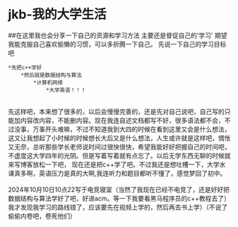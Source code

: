 # jkb-我的大学生活
##在这里我也会分享一下自己的资源和学习方法
    主要还是督促自己的'学习'
    期望我能克服自己喜欢偷懒的习惯，可以多折腾一下自己。
先说一下自己的学习目标吧<br>
    
    *先把c++学好
        *然后就是数据结构与算法
            *计算机网络
                *大学英语！！！
<br>先这样吧，本来想了很多的，以后会慢慢完善的，还是先对自己说吧，自己写的只能加内容改内容，不能删内容。现在我连自述文档都写不好，很多语法都不会，不过没事，万事开头难嘛，不过不知道我到大四的时候在看到这里又会是什么想法，
  这又让我想起了小时候的时候想长大后又是什么想法，人生或许就是这样吧，惆怅又无奈，总听那些学长老师说时间过很快很快，希望我能好好把握自己的时间吧，不虚度这大学四年的光阴。但是写着写着就有点忘了。以后无学东西无聊的时候就来写博客放松一下吧，
  现在还是把c++学了吧。不过我还是想吐槽一下，大学水课真多啊，英语压力是真的大啊,我连听力和题目都听不懂了，感觉梦回了初中。
       <br><br> 2024年10月10日10点22写于电竞寝室（当然了我现在已经不电竞了，还是好好把数据结构与算法学好了吧，好进acm。等一下我要看黑马程序员的c++教程去了）
        我才发现我学习的路线错了，应该要先在视频上学的，然后再去书上学）（不说了偷偷内卷吧，卷死他们）

